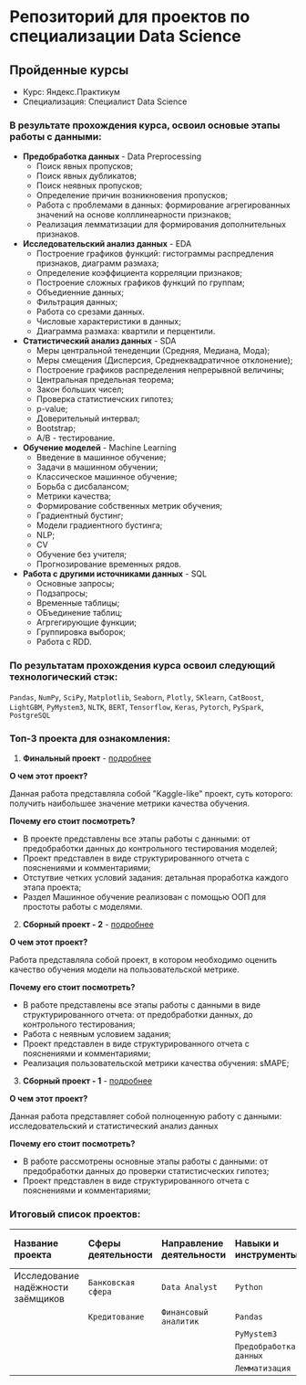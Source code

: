 # Репозиторий для проектов по специализации Data Science

## Пройденные курсы

* Курс: Яндекс.Практикум
* Специализация: Специалист Data Science

### В результате прохождения курса, освоил основые этапы работы с данными:

- **Предобработка данных** -  Data Preprocessing
    * Поиск явных пропусков;
    * Поиск явных дубликатов;
    * Поиск неявных пропусков;
    * Определение причин возникновения пропусков;
    * Работа с проблемами в данных: формирование агрегированных значений на основе колллинеарности признаков;
    * Реализация лемматизации для формирования дополнительных признаков.
- **Исследовательский анализ данных** - EDA
    * Построение графиков функций: гистограммы распредления признаков, диаграмм размаха;
    * Определение коэффициента корреляции признаков;
    * Построение сложных графиков функций по группам;
    * Объедиенние данных;
    * Фильтрация данных;
    * Работа со срезами данных.
    * Числовые характеристики в данных;
    * Диаграмма размаха: квартили и перцентили.
- **Статистический анализ данных** -  SDA
    * Меры центральной тенеденции (Средняя, Медиана, Мода);
    * Меры смещения (Дисперсия, Среднеквадратичное отклонение);
    * Построение графиков распределения непрерывной величины;
    * Центральная предельная теорема;
    * Закон больших чисел;
    * Проверка статистиечских гипотез;
    * p-value;
    * Доверительный интервал;
    * Bootstrap;
    * A/B - тестирование.
- **Обучение моделей** -  Machine Learning
    * Введение в машинное обучение;
    * Задачи в машинном обучении;
    * Классическое машинное обучение;
    * Борьба с дисбалансом;
    * Метрики качества;
    * Формирование собственных метрик обучения;
    * Градиентный бустинг;
    * Модели градиентного бустинга;
    * NLP;
    * CV
    * Обучение без учителя;
    * Прогнозирование временных рядов.
- **Работа с другими источниками данных** -  SQL
    * Основные запросы;
    * Подзапросы;
    * Временные таблицы;
    * ОБъединение таблиц;
    * Агргегирующие функции;
    * Группировка выборок;
    * Работа с RDD.

### По результатам прохождения курса освоил следующий технологический стэк:

`Pandas`, `NumPy`, `SciPy`, `Matplotlib`, `Seaborn`, `Plotly`, `SKlearn`, `CatBoost`, `LightGBM`, `PyMystem3`, `NLTK`, `BERT`, `Tensorflow`, `Keras`, `Pytorch`, `PySpark`, `PostgreSQL`

### Топ-3 проекта для ознакомления:

1. **Финальный проект** - [подробнее](https://github.com/alkspshkr/repo_Data_Science/tree/master/Telecom%20Churn%20Problem%20-%20final%20project)

**О чем этот проект?**

Данная работа представляла собой "Kaggle-like" проект, суть которого: получить наибольшее значение метрики качества обучения.

**Почему его стоит посмотреть?**

* В проекте представлены все этапы работы с данными: от предобработки данных до контрольного тестирования моделей;
* Проект представлен в виде структурированного отчета с пояснениями и комментариями;
* Отстутвие четких условий задания: детальная проработка каждого этапа проекта;
* Раздел Машинное обучение реализован с помощью ООП для простоты работы с моделями.

2. **Сборный проект - 2** - [подробнее](https://github.com/alkspshkr/repo_Data_Science/tree/master/Complex%20project%20-%202)

**О чем этот проект?**

Работа представляла собой проект, в котором необходимо оценить качество обучения модели на пользовательской метрике.

**Почему его стоит посмотреть?**

* В работе представлены все этапы работы с данными в виде структурированного отчета: от предобработки данных, до контрольного тестирования;
* Работа с неявным условием задания;
* Проект представлен в виде структурированного отчета с пояснениями и комментариями;
* Реализация пользовательской метрики качества обучения: sMAPE;

3. **Сборный проект - 1** - [подробнее](https://github.com/alkspshkr/repo_Data_Science/tree/master/Complex%20project)

**О чем этот проект?**

Данная работа представляет собой полноценную работу с данными: исследовательский и статистический анализ данных

**Почему его стоит посмотреть?**

* В работе рассмотрены основные этапы работы с данными: от предобработки данных до проверки статистисческих гипотез;
* Проект представлен в виде структурированного отчета с пояснениями и комментариями;

### Итоговый список проектов:

|**Название проекта**|**Сферы деятельности**|**Направление деятельности**|**Навыки и инструменты**|**Ссылка на проект**|
|:-------------------|:---------------------|:---------------------------|:-----------------------|:-------------------|
|Исследование надёжности заёмщиков|`Банковская сфера`|`Data Analyst`|`Python`|[ссылка на проект](https://github.com/alkspshkr/repo_Data_Science/tree/master/Debt%20Bank%20Problem%20-%20DataPreprocessing)|
||`Кредитование`|`Финансовый аналитик`|`Pandas`||
||||`PyMystem3`||
||||`Предобработка данных`||
||||`Лемматизация`||